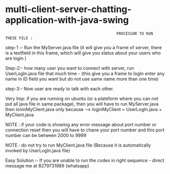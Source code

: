 # multi-client-server-chatting-application-with-java-swing

                                                     PROCESSOR TO RUN THESE FILE :
step-1 :- Run the MyServer.java file (it will give you a frame of server, there is a textfield in this frame, which will give you status about your users who are login )

Step-2:- how many user you want to connect with server, run UserLogIn.java file that much time - (this give you a frame to logIn enter any name in ID field you want but do not use same name more than one time)

step-3:- Now user are ready to talk with each other.

Very Imp: if you are running on ubuntu (or a plateform where you can not put all java file in same package), then you will have to run 
          MyServer.java then loninMyClient.java only 
          because --> loginMyClient = UserLogIn.java + MyClient.java 



NOTE : if your code is showing any error message about port number or connection reset then you will have to chane your port number and this port number can be between 2000 to 9999

NOTE : do not try to run MyClient.java file (Because it is automatically invoked by UserLogIn.java file)

Easy Solution :- If you are unable to run the codes in right sequence - direct message me at 8279731989 (whatsapp)
